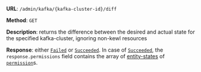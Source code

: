 **URL**: `/admin/kafka/{kafka-cluster-id}/diff`

**Method**: `GET`

**Description**: returns the difference between the desired and actual state for the specified kafka-cluster, ignoring non-kewl resources

**Response**: either [`Failed`](../Failed.md) or [`Succeeded`](../Succeeded.md). In case of [`Succeeded`](../Succeeded.md), the `response.permissions` field contains the array of [entity-states](../EntityState.md) of [`permission`](Permission.md)s.
